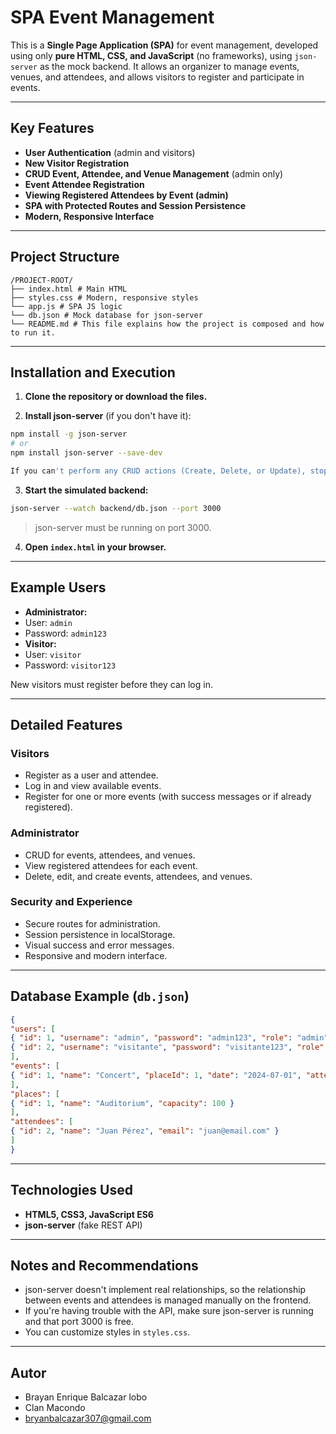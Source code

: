 # SPA Event Management

This is a **Single Page Application (SPA)** for event management, developed using only **pure HTML, CSS, and JavaScript** (no frameworks), using `json-server` as the mock backend. It allows an organizer to manage events, venues, and attendees, and allows visitors to register and participate in events.

---

## Key Features

- **User Authentication** (admin and visitors)
- **New Visitor Registration**
- **CRUD Event, Attendee, and Venue Management** (admin only)
- **Event Attendee Registration**
- **Viewing Registered Attendees by Event (admin)**
- **SPA with Protected Routes and Session Persistence**
- **Modern, Responsive Interface**

---

## Project Structure

```
/PROJECT-ROOT/
├── index.html # Main HTML
├── styles.css # Modern, responsive styles
└── app.js # SPA JS logic
└── db.json # Mock database for json-server
└── README.md # This file explains how the project is composed and how to run it.
```

---

## Installation and Execution

1. **Clone the repository or download the files.**

2. **Install json-server** (if you don't have it):
```bash
npm install -g json-server
# or
npm install json-server --save-dev

If you can't perform any CRUD actions (Create, Delete, or Update), stop json-server and restart it.
```

3. **Start the simulated backend:**
```bash
json-server --watch backend/db.json --port 3000
```
> json-server must be running on port 3000.

4. **Open `index.html` in your browser.**

---

## Example Users

- **Administrator:**
- User: `admin`
- Password: `admin123`
- **Visitor:**
- User: `visitor`
- Password: `visitor123`

New visitors must register before they can log in.

---

## Detailed Features

### Visitors
- Register as a user and attendee.
- Log in and view available events.
- Register for one or more events (with success messages or if already registered).

### Administrator
- CRUD for events, attendees, and venues.
- View registered attendees for each event.
- Delete, edit, and create events, attendees, and venues.

### Security and Experience
- Secure routes for administration.
- Session persistence in localStorage.
- Visual success and error messages.
- Responsive and modern interface.

---

## Database Example (`db.json`)

```json
{
"users": [
{ "id": 1, "username": "admin", "password": "admin123", "role": "admin" },
{ "id": 2, "username": "visitante", "password": "visitante123", "role": "visitor" }
],
"events": [
{ "id": 1, "name": "Concert", "placeId": 1, "date": "2024-07-01", "attendees": [2] }
],
"places": [
{ "id": 1, "name": "Auditorium", "capacity": 100 }
],
"attendees": [
{ "id": 2, "name": "Juan Pérez", "email": "juan@email.com" }
]
}
```

---

## Technologies Used
- **HTML5, CSS3, JavaScript ES6**
- **json-server** (fake REST API)

---

## Notes and Recommendations
- json-server doesn't implement real relationships, so the relationship between events and attendees is managed manually on the frontend.
- If you're having trouble with the API, make sure json-server is running and that port 3000 is free.
- You can customize styles in `styles.css`.

---

## Autor

- Brayan Enrique Balcazar lobo
- Clan Macondo
- bryanbalcazar307@gmail.com

